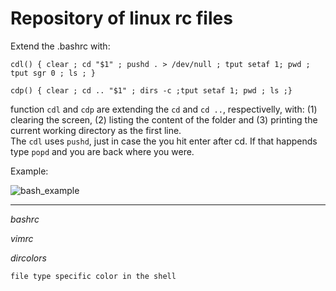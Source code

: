 # Repository of linux rc files

Extend the .bashrc with:

`cdl() { clear ; cd "$1" ; pushd . > /dev/null ; tput setaf 1; pwd ; tput sgr 0 ; ls ; }`

`cdp() { clear ; cd .. "$1" ; dirs -c ;tput setaf 1; pwd ; ls ;}`

function `cdl` and `cdp` are extending the `cd` and `cd ..`, respectivelly,
with: (1) clearing the screen, (2) listing the content of the folder and (3)
printing the current working directory as the first line.  
The `cdl` uses `pushd`, just in case the you hit enter after cd. If that happends 
type `popd` and you are back where you were. 

Example:

![bash_example](https://raw.github.com/bkocis/linux_rc-s/master/bash_prompt.gif)

---

*bashrc*


*vimrc*


*dircolors*

	file type specific color in the shell

 


